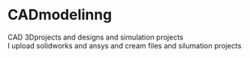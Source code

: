 # CADmodelinng
CAD 3Dprojects and designs and simulation projects 
<br>
I upload solidworks and ansys and cream files and silumation projects 
